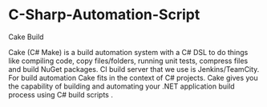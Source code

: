 # C-Sharp-Automation-Script
Cake Build

Cake (C# Make) is a build automation system with a C# DSL to do things like compiling code, copy files/folders, running unit tests, compress files and build NuGet packages.
CI build server that we use is Jenkins/TeamCity. For build automation Cake fits in the context of C# projects. 
Cake gives you the capability of building and automating your .NET application build process using C# build scripts .
